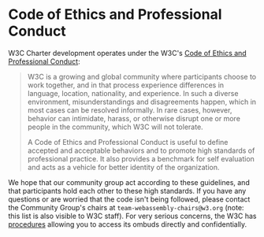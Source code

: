 # Code of Ethics and Professional Conduct

W3C Charter development operates under the W3C's
[Code of Ethics and Professional Conduct][]:

> W3C is a growing and global community where participants choose to work
> together, and in that process experience differences in language, location,
> nationality, and experience. In such a diverse environment, misunderstandings
> and disagreements happen, which in most cases can be resolved informally. In
> rare cases, however, behavior can intimidate, harass, or otherwise disrupt one
> or more people in the community, which W3C will not tolerate.
>
> A Code of Ethics and Professional Conduct is useful to define accepted and
> acceptable behaviors and to promote high standards of professional
> practice. It also provides a benchmark for self evaluation and acts as a
> vehicle for better identity of the organization.

We hope that our community group act according to these guidelines, and that
participants hold each other to these high standards. If you have any questions
or are worried that the code isn't being followed, please contact the Community
Group's chairs at `team-webassembly-chairs@w3.org` (note: this list is also
visible to W3C staff). For very serious concerns, the W3C has [procedures][]
allowing you to access its ombuds directly and confidentially.

  [Code of Ethics and Professional Conduct]: https://www.w3.org/Consortium/cepc
  [procedures]: https://www.w3.org/Consortium/pwe/#Procedures
